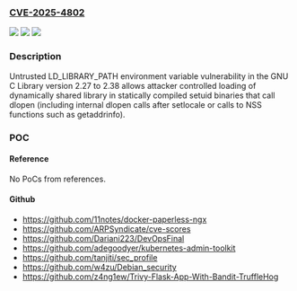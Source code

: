 ### [CVE-2025-4802](https://cve.mitre.org/cgi-bin/cvename.cgi?name=CVE-2025-4802)
![](https://img.shields.io/static/v1?label=Product&message=glibc&color=blue)
![](https://img.shields.io/static/v1?label=Version&message=2.27%3C%202.39%20&color=brighgreen)
![](https://img.shields.io/static/v1?label=Vulnerability&message=CWE-426%20Untrusted%20Search%20Path&color=brighgreen)

### Description

Untrusted LD_LIBRARY_PATH environment variable vulnerability in the GNU C Library version 2.27 to 2.38 allows attacker controlled loading of dynamically shared library in statically compiled setuid binaries that call dlopen (including internal dlopen calls after setlocale or calls to NSS functions such as getaddrinfo).

### POC

#### Reference
No PoCs from references.

#### Github
- https://github.com/11notes/docker-paperless-ngx
- https://github.com/ARPSyndicate/cve-scores
- https://github.com/Dariani223/DevOpsFinal
- https://github.com/adegoodyer/kubernetes-admin-toolkit
- https://github.com/tanjiti/sec_profile
- https://github.com/w4zu/Debian_security
- https://github.com/z4ng1ew/Trivy-Flask-App-With-Bandit-TruffleHog


